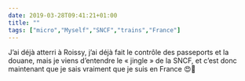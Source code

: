 ```yaml
---
date: 2019-03-28T09:41:21+01:00
title: ""
tags: ["micro","Myself","SNCF","trains","France"]
---
```

J’ai déjà atterri à Roissy, j’ai déjà fait le contrôle des passeports et la douane, mais je viens d’entendre le « jingle » de la SNCF, et c’est donc maintenant que je sais vraiment que je suis en France 😍🚉
